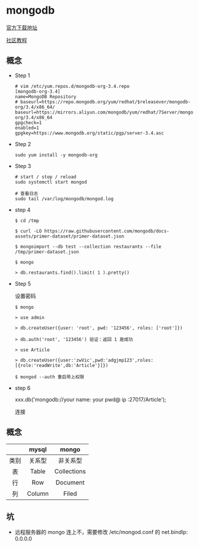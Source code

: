 # mongodb

[官方下载地址](https://www.mongodb.com/download-center/community)

[社区教程](https://www.digitalocean.com/community/tutorials/how-to-install-mongodb-on-centos-7)



## 概念

- Step 1

  ```
  # vim /etc/yum.repos.d/mongodb-org-3.4.repo
  [mongodb-org-3.4]
  name=MongoDB Repository
  # baseurl=https://repo.mongodb.org/yum/redhat/$releasever/mongodb-org/3.4/x86_64/
  baseurl=https://mirrors.aliyun.com/mongodb/yum/redhat/7Server/mongodb-org/3.4/x86_64
  gpgcheck=1
  enabled=1
  gpgkey=https://www.mongodb.org/static/pgp/server-3.4.asc
  ```

  

- Step 2

  ```shell
  sudo yum install -y mongodb-org
  ```



- Step 3

  ```
  # start / stop / reload
  sudo systemctl start mongod
  
  # 查看日志
  sudo tail /var/log/mongodb/mongod.log
  ```

  

- step 4

  ```
  $ cd /tmp
  
  $ curl -LO https://raw.githubusercontent.com/mongodb/docs-assets/primer-dataset/primer-dataset.json
  
  $ mongoimport --db test --collection restaurants --file /tmp/primer-dataset.json
  
  $ mongo
  
  > db.restaurants.find().limit( 1 ).pretty()
  ```


- Step 5

  设置密码

  ```
  $ mongo
  
  > use admin
  
  > db.createUser({user: 'root', pwd: '123456', roles: ['root']})
  
  > db.auth('root', '123456') 验证：返回 1 是成功
  
  > use Article
  
  > db.createUser({user:'zwVic',pwd:'adgjmp123',roles: [{role:'readWrite',db:'Article'}]})
  
  $ mongod --auth 重启带上权限
  ```

- step 6

  xxx.db('mongodb://your name: your pwd@ ip :27017/Article');

  连接

  

## 概念

|      | mysql  |    mongo    |
| :--: | :----: | :---------: |
| 类别 | 关系型 |  非关系型   |
|  表  | Table  | Collections |
|  行  |  Row   |  Document   |
|  列  | Column |    Filed    |







## 坑

- 远程服务器的 mongo 连上不，需要修改 /etc/mongod.conf 的 net.bindIp: 0.0.0.0